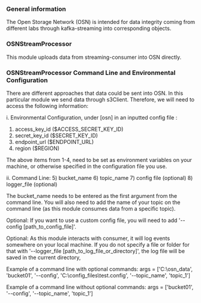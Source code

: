 ### General information

The Open Storage Network (OSN) is intended for data integrity coming from different labs through kafka-streaming into corresponding objects.

### OSNStreamProcessor

This module uploads data from streaming-consumer into OSN directly.

### OSNStreamProcessor Command Line and Environmental Configuration

There are different approaches that data could be sent into OSN. In this particular module we send data through s3Client. Therefore, we will need to access the following information:

i. Environmental Configuration, under [osn] in an inputted config file :
   1) access_key_id ($ACCESS_SECRET_KEY_ID)
   2) secret_key_id ($SECRET_KEY_ID)
   3) endpoint_url ($ENDPOINT_URL)
   4) region ($REGION)

The above items from 1-4, need to be set as environment variables on your machine, or otherwise specified in the configuration file you use. 

ii. Command Line:
   5) bucket_name
   6) topic_name
   7) config file (optional)
   8) logger_file (optional)

The bucket_name needs to be entered as the first argument from the command line. You will also need to add the name of your topic on the command line (as this module consumes data from a specific topic). 

Optional: If you want to use a custom config file, you will need to add '--config [path_to_config_file]'.

Optional: As this module interacts with consumer, it will log events somewhere on your local machine. If you do not specify a file or folder for that with '--logger_file [path_to_log_file_or_directory]', the log file will be saved in the current directory,

Example of a command line with optional commands:
args = ['C:\\osn_data', 'bucket01', '--config', 'C:\\config_files\\test.config', '--topic_name', 'topic_1']

Example of a command line without optional commands:
args = ['bucket01', '--config', '--topic_name', 'topic_1']
